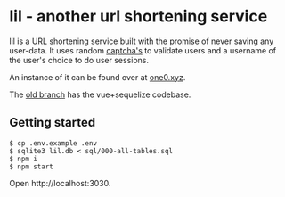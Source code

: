 # lil - another url shortening service

lil is a URL shortening service built with the promise of
never saving any user-data. It uses random [captcha's](https://www.npmjs.com/package/svg-captcha) to validate users and a username of the user's choice to do user sessions.

An instance of it can be found over at [one0.xyz](https://www.one0.xyz/).

The [old branch](tree/old) has the vue+sequelize codebase.

## Getting started

```
$ cp .env.example .env
$ sqlite3 lil.db < sql/000-all-tables.sql
$ npm i
$ npm start
```

Open http://localhost:3030.

